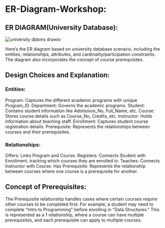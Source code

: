 # ER-Diagram-Workshop:
## ER DIAGRAM(University Database):
![university dbbms drawio](https://github.com/user-attachments/assets/506fd1a9-0866-4a1e-aae6-3613866cb5d8)

Here’s the ER diagram based on university database scenario, including the entities, relationships, attributes, and cardinality/participation constraints. The diagram also incorporates the concept of course prerequisites.
## Design Choices and Explanation:
### Entities:
Program: Captures the different academic programs with unique Program_ID.
Department: Governs the academic programs.
Student: Contains student information like Admission_No, Full_Name, etc.
Course: Stores course details such as Course_No, Credits, etc.
Instructor: Holds information about teaching staff.
Enrollment: Captures student course registration details.
Prerequisite: Represents the relationships between courses and their prerequisites.
### Relationships:
Offers: Links Program and Course.
Registers: Connects Student with Enrollment, tracking which courses they are enrolled in.
Teaches: Connects Instructor with Course.
Has Prerequisite: Represents the relationship between courses where one course is a prerequisite for another.
## Concept of Prerequisites:
The Prerequisite relationship handles cases where certain courses require other courses to be completed first. For example, a student may need to complete "Intro to Programming" before enrolling in "Data Structures." This is represented as a 1 relationship, where a course can have multiple prerequisites, and each prerequisite can apply to multiple courses.
